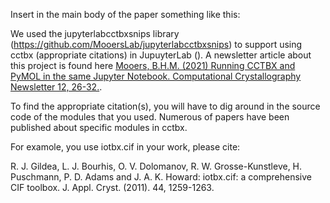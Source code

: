 Insert in the main body of the paper something like this:

We used the jupyterlabcctbxsnips library (https://github.com/MooersLab/jupyterlabcctbxsnips) to support using cctbx (appropriate citations) in JupuyterLab ().
A newsletter article about this project is found here [Mooers, B.H.M. (2021) Running CCTBX and PyMOL in the same Jupyter Notebook. Computational Crystallography Newsletter  12, 26-32.](http://phenix-online.org/newsletter/CCN_2021_01.pdf#page=26).


To find the appropriate citation(s), you will have to dig around in the source code of the modules that you used. 
Numerous of papers have been published about specific modules in cctbx.

For examole, you use iotbx.cif in your work, please cite:

R. J. Gildea, L. J. Bourhis, O. V. Dolomanov, R. W. Grosse-Kunstleve, H. Puschmann, P. D. Adams and J. A. K. Howard: iotbx.cif: a comprehensive CIF toolbox. J. Appl. Cryst. (2011). 44, 1259-1263.
 
